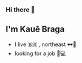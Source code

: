 ### Hi there 👋
## I'm Kauê Braga
- I live 🇧🇷 , northeast 🕶️🌇
- looking for a job 💢:computer:
<!--
**brkzsp/brkzsp** is a ✨ _special_ ✨ repository because its `README.md` (this file) appears on your GitHub profile.

Here are some ideas to get you started:

- 🔭 I’m currently working on ...
- 🌱 I’m currently learning ...
- 👯 I’m looking to collaborate on ...
- 🤔 I’m looking for help with ...
- 💬 Ask me about ...
- 📫 How to reach me: ...
- 😄 Pronouns: ...
- ⚡ Fun fact: ...
-->
